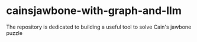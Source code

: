# cainsjawbone-with-graph-and-llm
The repository is dedicated to building a useful tool to solve Cain's jawbone puzzle
